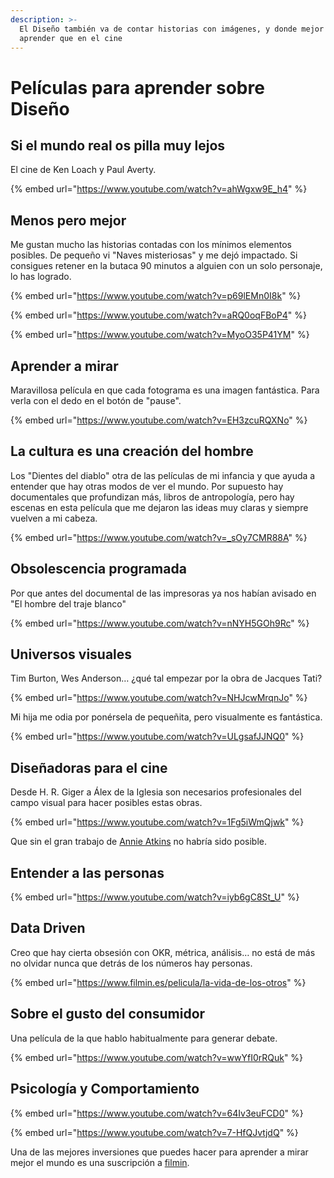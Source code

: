 ```yaml
---
description: >-
  El Diseño también va de contar historias con imágenes, y donde mejor para
  aprender que en el cine
---
```


# Películas para aprender sobre Diseño

## Si el mundo real os pilla muy lejos

El cine de Ken Loach y Paul Averty.

{% embed url="https://www.youtube.com/watch?v=ahWgxw9E_h4" %}

## Menos pero mejor

Me gustan mucho las historias contadas con los mínimos elementos posibles. De pequeño vi "Naves misteriosas" y me dejó impactado. Si consigues retener en la butaca 90 minutos a alguien con un solo personaje, lo has logrado.

{% embed url="https://www.youtube.com/watch?v=p69lEMn0I8k" %}

{% embed url="https://www.youtube.com/watch?v=aRQ0oqFBoP4" %}

{% embed url="https://www.youtube.com/watch?v=MyoO35P41YM" %}

## Aprender a mirar

Maravillosa película en que cada fotograma es una imagen fantástica. Para verla con el dedo en el botón de "pause".

{% embed url="https://www.youtube.com/watch?v=EH3zcuRQXNo" %}

## La cultura es una creación del hombre

Los "Dientes del diablo" otra de las películas de mi infancia y que ayuda a entender que hay otras modos de ver el mundo. Por supuesto hay documentales que profundizan más, libros de antropología, pero hay escenas en esta película que me dejaron las ideas muy claras y siempre vuelven a mi cabeza.

{% embed url="https://www.youtube.com/watch?v=_sOy7CMR88A" %}

## Obsolescencia programada

Por que antes del documental de las impresoras ya nos habían avisado en "El hombre del traje blanco"

{% embed url="https://www.youtube.com/watch?v=nNYH5GOh9Rc" %}

## Universos visuales

Tim Burton, Wes Anderson… ¿qué tal empezar por la obra de Jacques Tati?

{% embed url="https://www.youtube.com/watch?v=NHJcwMrqnJo" %}

Mi hija me odia por ponérsela de pequeñita, pero visualmente es fantástica.

{% embed url="https://www.youtube.com/watch?v=ULgsafJJNQ0" %}



## Diseñadoras para el cine

Desde H. R. Giger a Álex de la Iglesia son necesarios profesionales del campo visual para hacer posibles estas obras.

{% embed url="https://www.youtube.com/watch?v=1Fg5iWmQjwk" %}

Que sin el gran trabajo de [Annie Atkins](https://www.annieatkins.com) no habría sido posible.

## Entender a las personas

{% embed url="https://www.youtube.com/watch?v=iyb6gC8St_U" %}

## Data Driven

Creo que hay cierta obsesión con OKR, métrica, análisis… no está de más no olvidar nunca que detrás de los números hay personas.

{% embed url="https://www.filmin.es/pelicula/la-vida-de-los-otros" %}

## Sobre el gusto del consumidor

Una película de la que hablo habitualmente para generar debate.

{% embed url="https://www.youtube.com/watch?v=wwYfI0rRQuk" %}

## Psicología y Comportamiento

{% embed url="https://www.youtube.com/watch?v=64Iv3euFCD0" %}

{% embed url="https://www.youtube.com/watch?v=7-HfQJvtjdQ" %}



Una de las mejores inversiones que puedes hacer para aprender a mirar mejor el mundo es una suscripción a [filmin](https://www.filmin.es).







